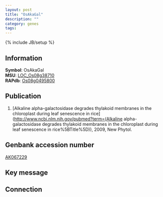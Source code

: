 ```yaml
---
layout: post
title: "OsAkaGal"
description: ""
category: genes
tags: 
---
```

{% include JB/setup %}

## Information
__Symbol__: OsAkaGal  
__MSU__: [LOC_Os08g38710](http://rice.plantbiology.msu.edu/cgi-bin/ORF_infopage.cgi?orf=LOC_Os08g38710)  
__RAPdb__: [Os08g0495800](http://rapdb.dna.affrc.go.jp/viewer/gbrowse_details/irgsp1?name=Os08g0495800)  

## Publication
1. [Alkaline alpha-galactosidase degrades thylakoid membranes in the chloroplast during leaf senescence in rice](http://www.ncbi.nlm.nih.gov/pubmed?term=(Alkaline alpha-galactosidase degrades thylakoid membranes in the chloroplast during leaf senescence in rice%5BTitle%5D)), 2009, New Phytol.

## Genbank accession number
[AK067229](http://www.ncbi.nlm.nih.gov/nuccore/AK067229)

## Key message

## Connection


